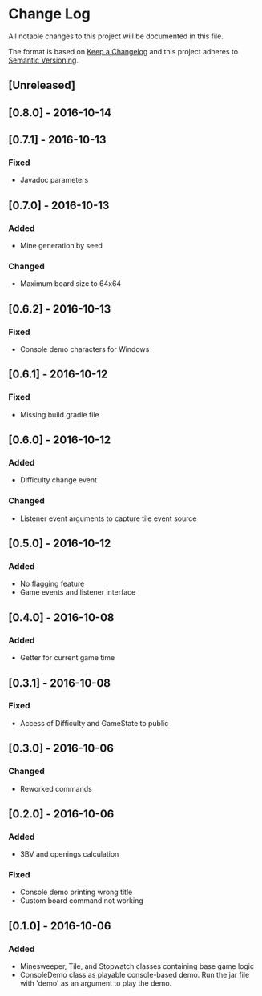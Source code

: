# Change Log
All notable changes to this project will be documented in this file.

The format is based on [Keep a Changelog](http://keepachangelog.com/)
and this project adheres to [Semantic Versioning](http://semver.org/).

## [Unreleased]

## [0.8.0] - 2016-10-14

## [0.7.1] - 2016-10-13
### Fixed
- Javadoc parameters

## [0.7.0] - 2016-10-13
### Added
- Mine generation by seed

### Changed
- Maximum board size to 64x64

## [0.6.2] - 2016-10-13
### Fixed
- Console demo characters for Windows

## [0.6.1] - 2016-10-12
### Fixed
- Missing build.gradle file

## [0.6.0] - 2016-10-12
### Added
- Difficulty change event

### Changed
- Listener event arguments to capture tile event source

## [0.5.0] - 2016-10-12
### Added
- No flagging feature
- Game events and listener interface

## [0.4.0] - 2016-10-08
### Added
- Getter for current game time

## [0.3.1] - 2016-10-08
### Fixed
- Access of Difficulty and GameState to public

## [0.3.0] - 2016-10-06
### Changed
- Reworked commands

## [0.2.0] - 2016-10-06
### Added
- 3BV and openings calculation

### Fixed
- Console demo printing wrong title
- Custom board command not working

## [0.1.0] - 2016-10-06
### Added
- Minesweeper, Tile, and Stopwatch classes containing base game logic
- ConsoleDemo class as playable console-based demo. Run the jar file with 'demo' as an argument to play the demo.